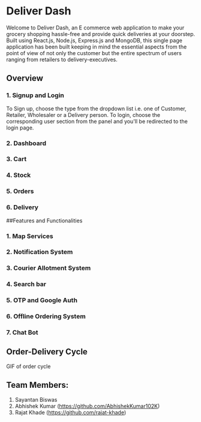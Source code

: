 # Deliver Dash
Welcome to Deliver Dash, an E commerce web application to make your grocery shopping hassle-free and provide quick deliveries at your doorstep. Built using React.js, 
Node.js, Express.js and MongoDB, this single page application has been built keeping in mind the essential aspects from the point of view of not only the customer but 
the entire spectrum of users ranging from retailers to delivery-executives.

## Overview
### 1. Signup and Login
To Sign up, choose the type from the dropdown list i.e. one of Customer, Retailer, Wholesaler or a Delivery person. 
To login, choose the corresponding user section from the panel and you'll be redirected to the login page.


### 2. Dashboard

 

### 3. Cart 


### 4. Stock


### 5. Orders 


### 6. Delivery






##Features and Functionalities

### 1. Map Services

### 2. Notification System

### 3. Courier Allotment System
### 4. Search bar
### 5. OTP and Google Auth
### 6. Offline Ordering System
### 7. Chat Bot



## Order-Delivery Cycle
  GIF of order cycle



## Team Members:
1. Sayantan Biswas
2. Abhishek Kumar (https://github.com/AbhishekKumar102K)
3. Rajat Khade (https://github.com/rajat-khade)
